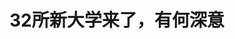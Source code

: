 <!DOCTYPE html>
<html lang="zh-CN">

<head>
    
<title>32所新大学来了，有何深意_腾讯新闻</title>
<meta name="keywords" content="高校,大学,本科,宁夏职业技术学院,教育部,宁夏,技能人才,23所">
<meta name="description" content="职业本科高校正在加速扩容。      近日，教育部发布公示，拟同意设置安徽职业技术大学、宁夏职业技术大学、苏州职业技术大学等32所学校。      此次拟同意设置的本科高校中，23所为职业本科高校，....">
<meta name="author" content="腾讯网">
<meta name="copyright" content="Copyright 1998 - 2025 Tencent. All Rights Reserved">
<meta property="og:type" content="news" />

<meta property="og:title" content="32所新大学来了，有何深意_腾讯新闻" />
<meta property="og:description" content="职业本科高校正在加速扩容。      近日，教育部发布公示，拟同意设置安徽职业技术大学、宁夏职业技术大学、苏州职业技术大学等32所学校。      此次拟同意设置的本科高校中，23所为职业本科高校，...." />
<meta property="og:url" content="https://news.qq.com/rain/a/20250531A06J5E00" />
<meta property="og:image" content="https://inews.gtimg.com/om_ls/Ol3uea01eo6V2ODMk-9k2OFf8kswWDJeQEfIygpa1AY54AA_640330/0" />
<meta property="article:author" content="中国新闻周刊" />
<meta property="article:published_time" content="2025-05-31 19:12:55" />
<meta property="category" content="edu" />

<meta name="baidu-site-verification" content="jJeIJ5X7pP" />
    <meta charset="utf-8" />
<meta http-equiv="X-UA-Compatible" content="IE=Edge" />
<meta name="viewport" content="width=device-width, initial-scale=1, shrink-to-fit=no" />
<link rel="dns-prefetch" href="mat1.gtimg.com">
<link rel="dns-prefetch" href="i.news.qq.com">
<link rel="shortcut icon" href="https://mat1.gtimg.com/qqcdn/qqindex2021/favicon.ico">
<script nomodule="true" src="https://mat1.gtimg.com/qqcdn/qqindex2021/common-static/20240515201444/core3-37-1.min.js"></script>
<script>
  try {
    if (!window.IntersectionObserver) {
      var observerScript = document.createElement('script');
      observerScript.src = "https://mat1.gtimg.com/qqcdn/qqindex2021/common-static/20241024141058/intersection-observer-polyfill.js";
      document.head.appendChild(observerScript);
    }
  } catch (error) {}
</script>

<script>
  try {
    if (!Element.prototype.scrollTo) {
      var scrollScript = document.createElement('script');
      scrollScript.src = "https://mat1.gtimg.com/qqcdn/qqindex2021/common-static/20241025153001/scroll-behavior-polyfill.js";
      document.head.appendChild(scrollScript);
    }
  } catch (error) {}
</script>
<script>
  try {
    if ('scrollRestoration' in window.history) {
      window.history.scrollRestoration = 'manual';
    }
    window.isPcClient = Boolean(window.electron) && (
      window.navigator.userAgent.indexOf('pc-client') > 0 ||
      window.navigator.userAgent.indexOf('TencentNews') > 0
    );
  } catch {}
</script>
<script>
  try {
    if (window.isPcClient) {
      var bodyStyle = document.createElement('style');
      bodyStyle.innerText = 'body{ zoom: 0.95 }';
      document.head.appendChild(bodyStyle);
    }
  } catch {}
</script>
<script>
  window.DATA = {"url":"https://view.inews.qq.com/a/20250531A06J5E00","article_id":"20250531A06J5E00","article_type":"0","title":"32所新大学来了，有何深意","desc":"职业本科高校正在加速扩容。      近日，教育部发布公示，拟同意设置安徽职业技术大学、宁夏职业技术大学、苏州职业技术大学等32所学校。      此次拟同意设置的本科高校中，23所为职业本科高校，....","iNewsRecommendLevel":1,"abstract":"职业本科高校正在加速扩容。      近日，教育部发布公示，拟同意设置安徽职业技术大学、宁夏职业技术大学、苏州职业技术大学等32所学校。      此次拟同意设置的本科高校中，23所为职业本科高校，....","catalog1":"edu","ad_channel_sign":"edu","introduction":"","media":"中国新闻周刊","media_id":"5069188","pubtime":"2025-05-31 19:12:55","comment_id":"8416476494","political":0,"cmsId":"20250531A06J5E00","cms_id":"20250531A06J5E00","closeAllAd":0,"closeAllFavorite":false,"originContent":{"directory":{"ai_list":null,"enable":2,"list":null},"key_points_show":["教育部拟同意设置32所学校，包括23所职业本科高校，其中14所分布在中西部地区，占全部拟设职业本科高校总量的60.87%。","职业本科高校专业布局高度聚焦制造业关键领域，如材料、电器、工业、信息软件、生命科技等。","由于当前新产业新赛道不断涌现，毕业生就业难与企业招工难现象并存，职业本科教育成为国家破解这一困局的战略性举措。","为此，职业本科教育需打破传统教育范式，如2019年启动的“学历证书+职业技能等级证书”制度试点。","专家认为，要真正实现职业本科培养高层次技术技能人才的目标，一方面需重点建设师资队伍，另一方面要以产业需求为“指挥棒”，优化专业设置与课程体系。"],"text":"\u003cdiv class=\"rich_media_content\"\u003e\u003cp\u003e\u003cspan style=\"letter-spacing: 1px\"\u003e\u003cspan style=\"color: rgb(0, 0, 0)\"\u003e职业本科高校正在加速扩容。\u003c/span\u003e\u003c/span\u003e\u003c/p\u003e\u003cp\u003e\u003cspan style=\"letter-spacing: 1px\"\u003e\u003cspan style=\"color: rgb(0, 0, 0)\"\u003e近日，教育部发布公示，拟同意设置安徽职业技术大学、宁夏职业技术大学、苏州职业技术大学等32所学校。\u003c/span\u003e\u003c/span\u003e\u003c/p\u003e\u003cp\u003e\u003cspan style=\"letter-spacing: 1px\"\u003e\u003cspan style=\"color: rgb(0, 0, 0)\"\u003e此次拟同意设置的本科高校中，23所为职业本科高校，均由高职专科升级而来，均为公办。\u003c/span\u003e\u003c/span\u003e\u003c/p\u003e\u003cp\u003e\u003cspan style=\"letter-spacing: 1px\"\u003e\u003cspan style=\"color: rgb(0, 0, 0)\"\u003e自2019年以来，教育部已批准设立了60所本科层次职业学校。加上拟设置的23所，我国的职业本科高校将突破80所。\u003c/span\u003e\u003c/span\u003e\u003c/p\u003e\u003cp\u003e\u003cspan style=\"letter-spacing: 1px\"\u003e\u003cspan style=\"color: rgb(0, 0, 0)\"\u003e近年来，职业本科高校密集增设，此次拟设置的23所职业本科中，其专业设置与区域分布上的特色，折射出职业本科教育发展的新趋势，引发社会各界关注。\u003c/span\u003e\u003c/span\u003e\u003c/p\u003e\u003cp style=\"text-align: left\"\u003e\u003cspan style=\"letter-spacing: 1px\"\u003e\u003cstrong\u003e\u003cspan style=\"color: rgb(7, 59, 109)\"\u003e中西部地区占比过半\u003c/span\u003e\u003c/strong\u003e\u003c/span\u003e\u003c/p\u003e\u003cp\u003e\u003cspan style=\"letter-spacing: 1px\"\u003e\u003cspan style=\"color: rgb(0, 0, 0)\"\u003e从此次公示的 23 所职业本科院校来看，其专业布局高度聚焦材料、电器、工业、信息软件、生命科技等制造业关键领域。以芜湖职业技术大学、宁夏职业技术大学为例，两校均开设了装备制造、工业工程类专业，紧密围绕机电、能源、化工等生产加工制造行业。无锡职业技术大学、杭州职业技术大学则布局人工智能技术相关专业。\u003c/span\u003e\u003c/span\u003e\u003c/p\u003e\u003cp style=\"text-align: center\" data-exeditor-arbitrary-box=\"image-box\"\u003e\u003c!--IMG_0--\u003e\u003c/p\u003e\u003cp class=\"qqnews_image_desc\" style=\"color: #666; font-size: 14px; text-align: center\"\u003e宁夏职业技术学院拟升格为宁夏职业技术大学。图/宁夏职业技术学院官网\u003c/p\u003e\u003cp\u003e\u003cspan style=\"letter-spacing: 1px\"\u003e\u003cspan style=\"color: rgb(0, 0, 0)\"\u003e此前，教育部、人力资源社会保障部、工业和信息化部联合印发的《制造业人才发展规划指南》预测，到2025年，我国制造业十大重点领域人才缺口将接近3000万人，缺口率高达48%。\u003c/span\u003e\u003c/span\u003e\u003c/p\u003e\u003cp\u003e\u003cspan style=\"letter-spacing: 1px\"\u003e\u003cspan style=\"color: rgb(0, 0, 0)\"\u003e\u003c!--SECURE_LINK_BEGIN_0--\u003e北京师范大学\u003c!--SECURE_LINK_END_0--\u003e中国教育与社会发展研究院助理研究员蒋艳双在接受中国新闻周刊采访时表示，我国正加速布局高端制造业、战略性新兴产业等前沿领域，这些产业对高素质技术技能人才的需求极为迫切。职业本科教育的扩容，是国家在高技能人才培养上的重要战略布局。通过提升职业教育的层次和质量，可为高端制造业、战略性新兴产业等“量身定制”高层次技术技能人才。\u003c/span\u003e\u003c/span\u003e\u003c!--MID_AD_0--\u003e\u003c!--EOP_0--\u003e\u003c/p\u003e\u003c!--MID_ARTICLE_AD_0--\u003e\u003c!--PARAGRAPH_0--\u003e\u003cp\u003e\u003cspan style=\"letter-spacing: 1px\"\u003e\u003cspan style=\"color: rgb(0, 0, 0)\"\u003e\u003c!--SECURE_LINK_BEGIN_1--\u003e北京市科学技术研究院\u003c!--SECURE_LINK_END_1--\u003e副研究员申红艳在接受中国新闻周刊采访时也谈到，当前新产业新赛道不断涌现，毕业生就业难与企业招工难现象并存，严重阻碍了我国的产业转型升级、经济高质量发展以及全球竞争力的提升。职业本科的推进，正是国家试图破解这一困局的战略性举措，通过促进产教深度融合和教育科技人才一体化发展，快速培养高技能劳动力，为产业发展输送“留得住、用得上”的人才。\u003c/span\u003e\u003c/span\u003e\u003c!--MID_AD_1--\u003e\u003c!--EOP_1--\u003e\u003c/p\u003e\u003c!--MID_ARTICLE_AD_1--\u003e\u003c!--PARAGRAPH_1--\u003e\u003cp\u003e\u003cspan style=\"letter-spacing: 1px\"\u003e\u003cspan style=\"color: rgb(0, 0, 0)\"\u003e因此，在培养模式创新方面，职业本科正打破传统教育范式。2019年，教育部在职业院校、应用型本科高校启动“学历证书+职业技能等级证书”（1+X证书）制度试点，这被认为是促进技术技能人才培养培训模式和评价模式改革、提高人才培养质量的重要举措。\u003c/span\u003e\u003c/span\u003e\u003c/p\u003e\u003cp\u003e\u003cspan style=\"letter-spacing: 1px\"\u003e\u003cspan style=\"color: rgb(0, 0, 0)\"\u003e今年2月，教育部印发758项新修（制）订的职业教育专业教学标准。其中，明确职业本科专业一般不要求学生撰写毕业论文，将工艺改进、产品（服务）设计、技术（服务）创新、技艺展示、专利研发等作为毕业设计（创作）的重要内容。\u003c/span\u003e\u003c/span\u003e\u003c/p\u003e\u003cp\u003e\u003cspan style=\"letter-spacing: 1px\"\u003e\u003cspan style=\"color: rgb(0, 0, 0)\"\u003e此外，从此次教育部拟同意设置的职业本科高等学校名单区域分布来看，中西部地区高校设置数量占比超半数，体现了国家对推动中西部地区高等技术教育振兴的战略考量与政策倾斜。\u003c/span\u003e\u003c/span\u003e\u003c/p\u003e\u003cp\u003e\u003cspan style=\"letter-spacing: 1px\"\u003e\u003cspan style=\"color: rgb(0, 0, 0)\"\u003e经统计，此次拟新增的23所职业本科高校，有14所分布在中西部地区，分别在内蒙古（3所）、安徽（2所）、宁夏（2所）、甘肃（2所）、贵州（2所）、山西（1所）、四川（1所）、陕西（1所）这些省份中，占全部拟设职业本科高校总量的 60.87%。\u003c/span\u003e\u003c/span\u003e\u003c/p\u003e\u003cp style=\"text-align: center\" data-exeditor-arbitrary-box=\"image-box\"\u003e\u003c!--IMG_1--\u003e\u003c/p\u003e\u003cp class=\"qqnews_image_desc\" style=\"color: #666; font-size: 14px; text-align: center\"\u003e拟同意设置本科高等学校名单。图/教育部官网\u003c/p\u003e\u003cp\u003e\u003cspan style=\"letter-spacing: 1px\"\u003e\u003cspan style=\"color: rgb(0, 0, 0)\"\u003e5月19日，财政部、教育部联合发布《关于下达2025年现代职业教育质量提升计划资金预算的通知》，明确加大对职业教育的经费投入，并强调资金分配向边远、民族、脱贫地区以及主要经济带等区域经济重点发展地区倾斜，向国家或地方急需特需专业倾斜。\u003c/span\u003e\u003c/span\u003e\u003c/p\u003e\u003cp\u003e\u003cspan style=\"letter-spacing: 1px\"\u003e\u003cspan style=\"color: rgb(0, 0, 0)\"\u003e中国教育科学研究院研究员储朝晖对中国新闻周刊表示，基于区域高等教育发展现状，东部地区高等教育资源丰富，多数具备条件的院校已完成本科层次升格。随着我国人口结构变化，各地政府将统筹规划高等教育资源布局，严控新建高校数量。现阶段，职业本科院校升格的重心逐渐向中西部地区转移。\u003c/span\u003e\u003c/span\u003e\u003c/p\u003e\u003cp\u003e\u003cspan style=\"letter-spacing: 1px\"\u003e\u003cspan style=\"color: rgb(0, 0, 0)\"\u003e申红艳指出，我国优质本科院校主要集中在东部沿海地区，导致中西部长期面临人才培养与流失困境。而本批次职业本科院校在中西部地区的密集布局，既能缓解考生外流压力，又能通过本地化培养增强“留才率”，为区域产业定向输送人才，形成“教育—人才—产业发展”良性循环，实现区域经济高质量发展，也体现了国家区域协调发展战略与产业人才需求的深度结合。\u003c/span\u003e\u003c/span\u003e\u003c!--MID_AD_2--\u003e\u003c!--EOP_2--\u003e\u003c/p\u003e\u003c!--MID_ARTICLE_AD_2--\u003e\u003c!--PARAGRAPH_2--\u003e\u003cp\u003e\u003cspan style=\"letter-spacing: 1px\"\u003e\u003cspan style=\"color: rgb(0, 0, 0)\"\u003e她还提到，当前中西部地区在承接东部产业转移、推进传统产业转型升级过程中，面临高技能人才供给短缺的瓶颈，制约了产业升级进程。加快职业教育布局调整，有助于这些地区突破“低端锁定”困境，在新能源、高端装备等新兴领域培育差异化竞争优势，实现全国产业升级的梯次联动发展。\u003c/span\u003e\u003c/span\u003e\u003c/p\u003e\u003cp style=\"text-align: left\"\u003e\u003cspan style=\"letter-spacing: 1px\"\u003e\u003cstrong\u003e\u003cspan style=\"color: rgb(7, 59, 109)\"\u003e规模还会进一步扩大\u003c/span\u003e\u003c/strong\u003e\u003c/span\u003e\u003c/p\u003e\u003cp\u003e\u003cspan style=\"letter-spacing: 1px\"\u003e\u003cspan style=\"color: rgb(0, 0, 0)\"\u003e作为我国教育改革的新生事物，职业本科教育已历经十余年的探索与实践。\u003c/span\u003e\u003c/span\u003e\u003c/p\u003e\u003cp\u003e\u003cspan style=\"letter-spacing: 1px\"\u003e\u003cspan style=\"color: rgb(0, 0, 0)\"\u003e2014年，国务院印发《关于加快发展现代职业教育的决定》，首次提出“探索发展本科层次职业教育”，明确“引导一批普通本科高校向应用技术类型高等学校转型”的改革方向。\u003c/span\u003e\u003c/span\u003e\u003c/p\u003e\u003cp\u003e\u003cspan style=\"letter-spacing: 1px\"\u003e\u003cspan style=\"color: rgb(0, 0, 0)\"\u003e2019年，国务院印发《国家职业教育改革实施方案》，明确提出“开展本科层次职业教育试点”。当年5月，教育部批准中国第一批职业本科学校，这些学校由高职院校或独立学院升格而成，开始进行本科职业教育的试点探索。\u003c/span\u003e\u003c/span\u003e\u003c/p\u003e\u003cp\u003e\u003cspan style=\"letter-spacing: 1px\"\u003e\u003cspan style=\"color: rgb(0, 0, 0)\"\u003e尽管职业本科教育发展前景广阔，但仍面临诸多挑战。2021年，中共中央办公厅、国务院办公厅印发的《关于推动现代职业教育高质量发展的意见》中提到，到2025年“职业本科教育招生规模不低于高等职业教育招生规模的10%”。\u003c/span\u003e\u003c/span\u003e\u003c/p\u003e\u003cp\u003e\u003cspan style=\"letter-spacing: 1px\"\u003e\u003cspan style=\"color: rgb(0, 0, 0)\"\u003e湖南省教育厅副厅长王仁祥在2025年3月接受采访时指出，在职业教育发达国家和地区，职业本科大学占高职院校比例普遍超过20%，而我国现有约1500 所高职院校中，职业本科大学占比4%，差距显著。\u003c/span\u003e\u003c/span\u003e\u003c/p\u003e\u003cp\u003e\u003cspan style=\"letter-spacing: 1px\"\u003e\u003cspan style=\"color: rgb(0, 0, 0)\"\u003e因此在不少受访者看来，未来职业本科规模还会进一步扩大。\u003c/span\u003e\u003c/span\u003e\u003c/p\u003e\u003cp\u003e\u003cspan style=\"letter-spacing: 1px\"\u003e\u003cspan style=\"color: rgb(0, 0, 0)\"\u003e储朝晖介绍称，职业教育院校升格为职业本科院校，是多种因素综合作用的结果。院校的历史发展积淀、可调配资源的丰富程度、办学硬件设施与软件建设水平，以及在区域职业教育体系中的综合竞争力，均是影响升格进程的关键要素。从申报流程来看，职业本科院校的升格需经省级教育部门初审遴选，通过初审的院校再由省级单位向教育部申报，最终由教育部进行审核评定。\u003c/span\u003e\u003c/span\u003e\u003c!--MID_AD_3--\u003e\u003c!--EOP_3--\u003e\u003c/p\u003e\u003c!--MID_ARTICLE_AD_3--\u003e\u003c!--PARAGRAPH_3--\u003e\u003cp\u003e\u003cspan style=\"letter-spacing: 1px\"\u003e\u003cspan style=\"color: rgb(0, 0, 0)\"\u003e由此可见，职业院校能否成功升格为职业本科，存在较高门槛，并非易事。\u003c/span\u003e\u003c/span\u003e\u003c/p\u003e\u003cp\u003e\u003cspan style=\"letter-spacing: 1px\"\u003e\u003cspan style=\"color: rgb(0, 0, 0)\"\u003e申红艳表示，作为新兴教育类型，要发展职业本科，需着重做好三方面工作：一是要科学构建职业本科教育评价体系，将技术应用能力、产业适配度、毕业生就业质量、企业满意度等核心要素纳入考核，确保人才培养与市场需求精准对接。二是课程设置上要避免成为高职专科的“延长版”，推动企业深度参与学校的专业建设，联合开发课程、教材，并建立动态课程更新机制，确保教学内容与技术发展同步。三是加快建立动态监测机制，对人才培养效果进行全周期追踪，实时采集毕业生就业数据、企业用工需求、区域产业规划等信息，通过人工智能分析预测技能人才需求趋势，为专业设置、招生规模调整提供依据。\u003c/span\u003e\u003c/span\u003e\u003c!--MID_AD_4--\u003e\u003c!--EOP_4--\u003e\u003c/p\u003e\u003c!--MID_ARTICLE_AD_4--\u003e\u003c!--PARAGRAPH_4--\u003e\u003cp\u003e\u003cspan style=\"letter-spacing: 1px\"\u003e\u003cspan style=\"color: rgb(0, 0, 0)\"\u003e蒋艳双认为，要真正实现职业本科培养高层次技术技能人才的目标，一方面，要重点建设师资队伍，在引进和培养“双师型”教师方面下功夫；另一方面，要以产业需求为“指挥棒”，优化专业设置与课程体系，构建产学研深度融合的协同育人机制，让产业界、学术界、科研界与应用场景紧密相连，全方位培养学生的实践能力和创新精神。\u003c/span\u003e\u003c/span\u003e\u003c/p\u003e\u003cp\u003e\u003cspan style=\"letter-spacing: 1px\"\u003e\u003cspan style=\"color: rgb(136, 136, 136)\"\u003e作者：陈淑莲\u003c/span\u003e\u003c/span\u003e\u003c/p\u003e\u003cp\u003e\u003cspan style=\"letter-spacing: 1px\"\u003e\u003cspan style=\"color: rgb(136, 136, 136)\"\u003e编辑：孙晓波\u003c/span\u003e\u003c/span\u003e\u003c/p\u003e\u003cp\u003e\u003c/p\u003e\u003cdiv powered-by=\"qqnews_ex-editor\"\u003e\u003c/div\u003e\u003cstyle\u003e.rich_media_content{--news-tabel-th-night-color: #444444;--news-font-day-color: #333;--news-font-night-color: #d9d9d9;--news-bottom-distance: 22px}.rich_media_content p:not([data-exeditor-arbitrary-box=image-box]){letter-spacing:.5px;line-height:30px;margin-bottom:var(--news-bottom-distance);word-wrap:break-word}.rich_media_content{color:var(--news-font-day-color);font-size:18px}@media(prefers-color-scheme:dark){body:not([data-weui-theme=light]):not([dark-mode-disable=true]) .rich_media_content p:not([data-exeditor-arbitrary-box=image-box]){letter-spacing:.5px;line-height:30px;margin-bottom:var(--news-bottom-distance);word-wrap:break-word}body:not([data-weui-theme=light]):not([dark-mode-disable=true]) .rich_media_content{color:var(--news-font-night-color)}}.data_color_scheme_dark .rich_media_content p:not([data-exeditor-arbitrary-box=image-box]){letter-spacing:.5px;line-height:30px;margin-bottom:var(--news-bottom-distance);word-wrap:break-word}.data_color_scheme_dark .rich_media_content{color:var(--news-font-night-color)}.data_color_scheme_dark .rich_media_content{font-size:18px}.rich_media_content p[data-exeditor-arbitrary-box=image-box]{margin-bottom:11px}.rich_media_content\u003ediv:not(.qnt-video),.rich_media_content\u003esection{margin-bottom:var(--news-bottom-distance)}.rich_media_content hr{margin-bottom:var(--news-bottom-distance)}.rich_media_content .link_list{margin:0;margin-top:20px;min-height:0!important}.rich_media_content blockquote{background:#f9f9f9;border-left:6px solid #ccc;margin:1.5em 10px;padding:.5em 10px}.rich_media_content blockquote p{margin-bottom:0!important}.data_color_scheme_dark .rich_media_content blockquote{background:#323232}@media(prefers-color-scheme:dark){body:not([data-weui-theme=light]):not([dark-mode-disable=true]) .rich_media_content blockquote{background:#323232}}.rich_media_content ol[data-ex-list]{--ol-start: 1;--ol-list-style-type: decimal;list-style-type:none;counter-reset:olCounter calc(var(--ol-start,1) - 1);position:relative}.rich_media_content ol[data-ex-list]\u003eli\u003e:first-child::before{content:counter(olCounter,var(--ol-list-style-type)) '. ';counter-increment:olCounter;font-variant-numeric:tabular-nums;display:inline-block}.rich_media_content ul[data-ex-list]{--ul-list-style-type: circle;list-style-type:none;position:relative}.rich_media_content ul[data-ex-list].nonUnicode-list-style-type\u003eli\u003e:first-child::before{content:var(--ul-list-style-type) ' ';font-variant-numeric:tabular-nums;display:inline-block;transform:scale(0.5)}.rich_media_content ul[data-ex-list].unicode-list-style-type\u003eli\u003e:first-child::before{content:var(--ul-list-style-type) ' ';font-variant-numeric:tabular-nums;display:inline-block;transform:scale(0.8)}.rich_media_content ol:not([data-ex-list]){padding-left:revert}.rich_media_content ul:not([data-ex-list]){padding-left:revert}.rich_media_content table{display:table;border-collapse:collapse;margin-bottom:var(--news-bottom-distance)}.rich_media_content table th,.rich_media_content table td{word-wrap:break-word;border:1px solid #ddd;white-space:nowrap;padding:2px 5px}.rich_media_content table th{font-weight:700;background-color:#f0f0f0;text-align:left}.rich_media_content table p{margin-bottom:0!important}.data_color_scheme_dark .rich_media_content table th{background:var(--news-tabel-th-night-color)}@media(prefers-color-scheme:dark){body:not([data-weui-theme=light]):not([dark-mode-disable=true]) .rich_media_content table th{background:var(--news-tabel-th-night-color)}}.rich_media_content .qqnews_image_desc,.rich_media_content p[type=om-image-desc]{line-height:20px!important;text-align:center!important;font-size:14px!important;color:#666!important}.rich_media_content div[data-exeditor-arbitrary-box=wrap]:not([data-exeditor-arbitrary-box-special-style]){max-width:100%}.rich_media_content .qqnews-content{--wmfont: 0;--wmcolor: transparent;font-size:var(--wmfont);color:var(--wmcolor);line-height:var(--wmfont)!important;margin-bottom:var(--wmfont)!important}.rich_media_content .qqnews_sign_emphasis{background:#f7f7f7}.rich_media_content .qqnews_sign_emphasis ol{word-wrap:break-word;border:none;color:#5c5c5c;line-height:28px;list-style:none;margin:14px 0 6px;padding:16px 15px 4px}.rich_media_content .qqnews_sign_emphasis p{margin-bottom:12px!important}.rich_media_content .qqnews_sign_emphasis ol\u003eli\u003ep{padding-left:30px}.rich_media_content .qqnews_sign_emphasis ol\u003eli{list-style:none}.rich_media_content .qqnews_sign_emphasis ol\u003eli\u003ep:first-child::before{margin-left:-30px;content:counter(olCounter,decimal) ''!important;counter-increment:olCounter!important;font-variant-numeric:tabular-nums!important;background:#37f;border-radius:2px;color:#fff;font-size:15px;font-style:normal;text-align:center;line-height:18px;width:18px;height:18px;margin-right:12px;position:relative;top:-1px}.data_color_scheme_dark .rich_media_content .qqnews_sign_emphasis{background:#262626}.data_color_scheme_dark .rich_media_content .qqnews_sign_emphasis ol\u003eli\u003ep{color:#a9a9a9}@media(prefers-color-scheme:dark){body:not([data-weui-theme=light]):not([dark-mode-disable=true]) .rich_media_content .qqnews_sign_emphasis{background:#262626}body:not([data-weui-theme=light]):not([dark-mode-disable=true]) .rich_media_content .qqnews_sign_emphasis ol\u003eli\u003ep{color:#a9a9a9}}.rich_media_content h1,.rich_media_content h2,.rich_media_content h3,.rich_media_content h4,.rich_media_content h5,.rich_media_content h6{margin-bottom:var(--news-bottom-distance);font-weight:700}.rich_media_content h1{font-size:20px}.rich_media_content h2,.rich_media_content h3{font-size:19px}.rich_media_content h4,.rich_media_content h5,.rich_media_content h6{font-size:18px}.rich_media_content li:empty{display:none}.rich_media_content ul,.rich_media_content ol{margin-bottom:var(--news-bottom-distance)}.rich_media_content div\u003ep:only-child{margin-bottom:0!important}.rich_media_content .cms-cke-widget-title-wrap p{margin-bottom:0!important}\u003c/style\u003e\u003c/div\u003e","version":"v2"},"originAttribute":{"IMG_0":{"bigOrigUrl":"https://inews.gtimg.com/news_bt/OmECJTQpoyaymYcxLBCERkQY8QyqArhMAyEo7GDYP0kH0AA/0","compressUrl":"https://inews.gtimg.com/news_bt/OmECJTQpoyaymYcxLBCERkQY8QyqArhMAyEo7GDYP0kH0AA/641","desc":"","fullPic":"1","height":233,"imgurl0":"https://inews.gtimg.com/news_bt/OmECJTQpoyaymYcxLBCERkQY8QyqArhMAyEo7GDYP0kH0AA/0","imgurl1000":"https://inews.gtimg.com/news_bt/OmECJTQpoyaymYcxLBCERkQY8QyqArhMAyEo7GDYP0kH0AA/1000","islong":0,"origUrl":"https://inews.gtimg.com/news_bt/OmECJTQpoyaymYcxLBCERkQY8QyqArhMAyEo7GDYP0kH0AA/641","size":483,"style":"display: inline-block; max-width: 100%; width: 1024px","thumb":"https://inews.gtimg.com/news_bt/OmECJTQpoyaymYcxLBCERkQY8QyqArhMAyEo7GDYP0kH0AA_181x181s/0","url":"https://inews.gtimg.com/news_bt/OmECJTQpoyaymYcxLBCERkQY8QyqArhMAyEo7GDYP0kH0AA/641","width":641},"IMG_1":{"bigOrigUrl":"https://inews.gtimg.com/news_bt/Ocm4xYVFF7mA_c36t106G6OMJUDr_BaFHRq_A0KaW1oAQAA/0","compressUrl":"https://inews.gtimg.com/news_bt/Ocm4xYVFF7mA_c36t106G6OMJUDr_BaFHRq_A0KaW1oAQAA/641","desc":"","fullPic":"1","height":448,"imgurl0":"https://inews.gtimg.com/news_bt/Ocm4xYVFF7mA_c36t106G6OMJUDr_BaFHRq_A0KaW1oAQAA/0","imgurl1000":"https://inews.gtimg.com/news_bt/Ocm4xYVFF7mA_c36t106G6OMJUDr_BaFHRq_A0KaW1oAQAA/1000","islong":0,"origUrl":"https://inews.gtimg.com/news_bt/Ocm4xYVFF7mA_c36t106G6OMJUDr_BaFHRq_A0KaW1oAQAA/641","size":322,"style":"display: inline-block; max-width: 100%; width: 1080px","thumb":"https://inews.gtimg.com/news_bt/Ocm4xYVFF7mA_c36t106G6OMJUDr_BaFHRq_A0KaW1oAQAA_181x181s/0","url":"https://inews.gtimg.com/news_bt/Ocm4xYVFF7mA_c36t106G6OMJUDr_BaFHRq_A0KaW1oAQAA/641","width":641}},"selfDeclare":{},"userAddress":"北京","card":{"chlid":"5069188","chlname":"中国新闻周刊","desc":"这里是《中国新闻周刊》。我是有料、有聊、有趣的周刊君，每天真诚推送犀利观点+深度报道+暖心好文+有趣视频。运营主体：《中国新闻周刊》杂志社有限公司","icon":"http://inews.gtimg.com/newsapp_ls/0/202961844_200200/0","msgEntry":1,"uin":"ec1b39284206778cea97949e73bdbe06dd","update_frequency":"0","vip_desc":"中国新闻周刊官方账号","vip_icon_night":"https://inews.gtimg.com/newsapp_bt/0/1128171011183_4151/0","vip_place":"left","vip_type":"20006","vip_icon":"https://inews.gtimg.com/newsapp_bt/0/1128164013310_1586/0","vip_type_new":"20006","suid":"8QMa335Y7IQYsDw=","liveInfo":{},"cpLevel":1},"interationCount":{"like":90,"collect":142,"share":247},"payment_info":{"is_free_to_read":0,"need_pay":0,"pay_type":"","text_free_percent":0},"article_is_pay":false,"payment_column_info_v1":{"is_column_pay":false,"read_count_all":0},"tag_info_item":null,"contentWordsNum":2639,"extraProperty":{"FeedbackDetailDisableInsert":0,"zanSkinType":""},"relateWelfare":{},"aiSwitch":true,"isOversize":false,"videoArr":[]};
</script>
<script>
  window.channelInfo = {"channelConfig":{"channelNav":[{"_auto_id":"1","active_alien_img":"","alien_img":"","channel_id":"news_news_home","is_local":"0","link":"https://www.qq.com","name_cn":"首页","name_en":"home"},{"_auto_id":"2","active_alien_img":"","alien_img":"","channel_id":"news_news_top","is_local":"0","link":"","name_cn":"要闻","name_en":"news"},{"_auto_id":"4","active_alien_img":"","alien_img":"","channel_id":"news_news_bj","is_local":"1","link":"","name_cn":"北京","name_en":"bj"},{"_auto_id":"5","active_alien_img":"","alien_img":"","channel_id":"news_news_finance","is_local":"0","link":"","name_cn":"财经","name_en":"finance"},{"_auto_id":"6","active_alien_img":"","alien_img":"","channel_id":"news_news_tech","is_local":"0","link":"","name_cn":"科技","name_en":"tech"},{"_auto_id":"7","active_alien_img":"","alien_img":"","channel_id":"tv","is_local":"0","link":"https://v.qq.com/channel/tv/?ptag=qqnews","name_cn":"电视剧","name_en":"tv"},{"_auto_id":"8","active_alien_img":"","alien_img":"","channel_id":"news_news_qa","is_local":"0","link":"","name_cn":"热问","name_en":"qa"},{"_auto_id":"9","active_alien_img":"","alien_img":"","channel_id":"news_news_ent","is_local":"0","link":"","name_cn":"娱乐","name_en":"ent"},{"_auto_id":"10","active_alien_img":"","alien_img":"","channel_id":"variety","is_local":"0","link":"https://v.qq.com/channel/variety/?ptag=qqnews","name_cn":"综艺","name_en":"variety"},{"_auto_id":"11","active_alien_img":"","alien_img":"","channel_id":"news_news_sports","is_local":"0","link":"","name_cn":"体育","name_en":"sports"},{"_auto_id":"13","active_alien_img":"","alien_img":"","channel_id":"news_news_nba","is_local":"0","link":"","name_cn":"NBA","name_en":"nba"},{"_auto_id":"14","active_alien_img":"","alien_img":"","channel_id":"news_news_world","is_local":"0","link":"","name_cn":"国际","name_en":"world"},{"_auto_id":"15","active_alien_img":"","alien_img":"","channel_id":"news_news_mil","is_local":"0","link":"","name_cn":"军事","name_en":"milite"},{"_auto_id":"16","active_alien_img":"","alien_img":"","channel_id":"news_news_auto","is_local":"0","link":"","name_cn":"汽车","name_en":"auto"},{"_auto_id":"17","active_alien_img":"","alien_img":"","channel_id":"news_news_house","is_local":"0","link":"","name_cn":"房产","name_en":"house"},{"_auto_id":"18","active_alien_img":"","alien_img":"","channel_id":"news_news_edu","is_local":"0","link":"","name_cn":"教育","name_en":"edu"},{"_auto_id":"19","active_alien_img":"","alien_img":"","channel_id":"news_news_antip","is_local":"0","link":"","name_cn":"健康","name_en":"health"},{"_auto_id":"20","active_alien_img":"","alien_img":"","channel_id":"news_news_video","is_local":"0","link":"","name_cn":"视频","name_en":"video"},{"_auto_id":"21","active_alien_img":"","alien_img":"","channel_id":"news_news_game","is_local":"0","link":"","name_cn":"游戏","name_en":"games"},{"_auto_id":"22","active_alien_img":"","alien_img":"","channel_id":"news_news_nchupin","is_local":"0","link":"","name_cn":"眼界","name_en":"chupin"},{"_auto_id":"24","active_alien_img":"","alien_img":"","channel_id":"news_news_football","is_local":"0","link":"","name_cn":"足球","name_en":"football"},{"_auto_id":"25","active_alien_img":"","alien_img":"","channel_id":"news_news_kepu","is_local":"0","link":"","name_cn":"科学","name_en":"kepu"},{"_auto_id":"26","active_alien_img":"","alien_img":"","channel_id":"news_news_digi","is_local":"0","link":"","name_cn":"数码","name_en":"digi"},{"_auto_id":"28","active_alien_img":"","alien_img":"","channel_id":"ymzx","is_local":"0","link":"https://gamer.qq.com/v2/cloudgame/game/96897?ichannel=txxwpc0Ftxxwpc1","name_cn":"元梦之星","name_en":"news_news_ymzx"},{"_auto_id":"31","active_alien_img":"","alien_img":"","channel_id":"movie","is_local":"0","link":"https://v.qq.com/channel/movie/?ptag=qqnews","name_cn":"电影","name_en":"movie"},{"_auto_id":"32","active_alien_img":"","alien_img":"","channel_id":"news_news_esport","is_local":"0","link":"","name_cn":"电竞","name_en":"esport"},{"_auto_id":"34","active_alien_img":"","alien_img":"","channel_id":"news_news_history","is_local":"0","link":"","name_cn":"历史","name_en":"history"},{"_auto_id":"35","active_alien_img":"","alien_img":"","channel_id":"news_news_baby","is_local":"0","link":"","name_cn":"育儿","name_en":"baby"},{"_auto_id":"36","active_alien_img":"","alien_img":"","channel_id":"hbjy","is_local":"0","link":"https://gp.qq.com/act/a20250421mnqlx/news.shtml","name_cn":"和平精英","name_en":"news_news_hbjy"},{"_auto_id":"37","active_alien_img":"","alien_img":"","channel_id":"cloud_gamer","is_local":"0","link":"https://gamer.qq.com/?ichannel=txxwpc0Ftxxwpc1","name_cn":"云游戏","name_en":"cloud_gamer"},{"_auto_id":"38","active_alien_img":"","alien_img":"","channel_id":"news_news_lic","is_local":"0","link":"","name_cn":"理财","name_en":"finance_licai"},{"_auto_id":"39","active_alien_img":"","alien_img":"","channel_id":"news_news_istock","is_local":"0","link":"","name_cn":"股票","name_en":"finance_stock"},{"_auto_id":"40","active_alien_img":"","alien_img":"","channel_id":"ren_min_shi_pin","is_local":"0","link":"https://news.qq.com/omn/author/8QMd3Hld74cbujbY?tab=om_video","name_cn":"人民视频","name_en":"ren_min_shi_pin"},{"_auto_id":"41","active_alien_img":"","alien_img":"","channel_id":"news_news_weather","is_local":"0","link":"https://tianqi.qq.com/index.htm","name_cn":"天气","name_en":"weather"}]}};
</script>
<script>
  window.articleConfig = {"rightConfig":[{"_auto_id":"1","category_key":"default","modules":"{\"moduleList\":[{\"title\":\"作者其他文章\",\"id\":\"user_article\"},{\"title\":\"精选视频\",\"id\":\"video_album\",\"videoType\":\"tag\",\"videoId\":\"aUepxrtchGM=\",\"isSticky\":0},{\"title\":\"下载条\",\"id\":\"download_banner\",\"isSticky\":1},{\"title\":\"热点榜\",\"id\":\"hot_rank_list\",\"isSticky\":1},{\"title\":\"广告推广\",\"id\":\"ssp_ad_module\",\"category\":\"ad_ssp\",\"loid\":\"109\",\"isSticky\":1},{\"title\":\"广告推广位\",\"id\":\"c2s_ad_module\",\"category\":\"right_c2s\",\"path\":\"QQcom_all_Rectangle-1|QQcom_all_Rectangle-2|QQcom_all_Rectangle-3\",\"isSticky\":1}]}"},{"_auto_id":"2","category_key":"ent","modules":"{\"moduleList\":[{\"title\":\"作者其他文章\",\"id\":\"user_article\"},{\"title\":\"精选视频\",\"id\":\"video_album\",\"videoType\":\"tag\",\"videoId\":\"aUepxrtchGM=\"},{\"title\":\"下载条\",\"id\":\"download_banner\",\"isSticky\":1},{\"title\":\"热点榜\",\"id\":\"hot_rank_list\",\"isSticky\":1},{\"title\":\"广告推广\",\"id\":\"ssp_ad_module\",\"category\":\"ad_ssp\",\"loid\":\"109\",\"isSticky\":1},{\"title\":\"广告推广\",\"id\":\"ssp_ad_module\",\"category\":\"ad_ssp\",\"loid\":\"117\",\"isSticky\":1}]}"},{"_auto_id":"3","category_key":"game","modules":"{\"moduleList\":[{\"title\":\"作者其他文章\",\"id\":\"user_article\"},{\"title\":\"精选视频\",\"id\":\"video_album\",\"videoType\":\"tag\",\"videoId\":\"aUepxrtchGM=\"},{\"title\":\"热门游戏\",\"id\":\"recommend_game\",\"isSticky\":0},{\"title\":\"下载条\",\"id\":\"download_banner\",\"isSticky\":1},{\"title\":\"热点榜\",\"id\":\"hot_rank_list\",\"isSticky\":1},{\"title\":\"广告推广\",\"id\":\"ssp_ad_module\",\"category\":\"ad_ssp\",\"loid\":\"109\",\"isSticky\":1},{\"title\":\"广告推广位\",\"id\":\"c2s_ad_module\",\"category\":\"right_c2s\",\"path\":\"QQcom_all_Rectangle-1|QQcom_all_Rectangle-2|QQcom_all_Rectangle-3\",\"isSticky\":1}]}"},{"_auto_id":"4","category_key":"tech","modules":"{\"moduleList\":[{\"title\":\"作者其他文章\",\"id\":\"user_article\"},{\"title\":\"精选视频\",\"id\":\"video_album\",\"videoType\":\"tag\",\"videoId\":\"aUepxrtchGM=\"},{\"title\":\"下载条\",\"id\":\"download_banner\",\"isSticky\":1},{\"title\":\"热点榜\",\"id\":\"hot_rank_list\",\"isSticky\":1},{\"title\":\"广告推广\",\"id\":\"ssp_ad_module\",\"category\":\"ad_ssp\",\"loid\":\"109\",\"isSticky\":1},{\"title\":\"广告推广位\",\"id\":\"c2s_ad_module\",\"category\":\"right_c2s\",\"path\":\"QQcom_all_Rectangle-1|QQcom_all_Rectangle-2|QQcom_all_Rectangle-3\",\"isSticky\":1}]}"},{"_auto_id":"5","category_key":"finance","modules":"{\"moduleList\":[{\"title\":\"作者其他文章\",\"id\":\"user_article\"},{\"title\":\"精选视频\",\"id\":\"video_album\",\"videoType\":\"tag\",\"videoId\":\"aUepxrtchGM=\"},{\"title\":\"下载条\",\"id\":\"download_banner\",\"isSticky\":1},{\"title\":\"热点榜\",\"id\":\"hot_rank_list\",\"isSticky\":1},{\"title\":\"广告推广\",\"id\":\"ssp_ad_module\",\"category\":\"ad_ssp\",\"loid\":\"109\",\"isSticky\":1},{\"title\":\"广告推广位\",\"id\":\"c2s_ad_module\",\"category\":\"right_c2s\",\"path\":\"QQcom_all_Rectangle-1|QQcom_all_Rectangle-2|QQcom_all_Rectangle-3\",\"isSticky\":1}]}"},{"_auto_id":"6","category_key":"news","modules":"{\"moduleList\":[{\"title\":\"作者其他文章\",\"id\":\"user_article\"},{\"title\":\"精选视频\",\"id\":\"video_album\",\"videoType\":\"tag\",\"videoId\":\"aUepxrtchGM=\"},{\"title\":\"下载条\",\"id\":\"download_banner\",\"isSticky\":1},{\"title\":\"热点榜\",\"id\":\"hot_rank_list\",\"isSticky\":1},{\"title\":\"广告推广\",\"id\":\"ssp_ad_module\",\"category\":\"ad_ssp\",\"loid\":\"109\",\"isSticky\":1},{\"title\":\"广告推广位\",\"id\":\"c2s_ad_module\",\"category\":\"right_c2s\",\"path\":\"QQcom_all_Rectangle-1|QQcom_all_Rectangle-2|QQcom_all_Rectangle-3\",\"isSticky\":1}]}"},{"_auto_id":"7","category_key":"fashion","modules":"{\"moduleList\":[{\"title\":\"作者其他文章\",\"id\":\"user_article\"},{\"title\":\"精选视频\",\"id\":\"video_album\",\"videoType\":\"tag\",\"videoId\":\"aUepxrtchGM=\"},{\"title\":\"下载条\",\"id\":\"download_banner\",\"isSticky\":1},{\"title\":\"热点榜\",\"id\":\"hot_rank_list\",\"isSticky\":1},{\"title\":\"广告推广\",\"id\":\"ssp_ad_module\",\"category\":\"ad_ssp\",\"loid\":\"109\",\"isSticky\":1},{\"title\":\"广告推广位\",\"id\":\"c2s_ad_module\",\"category\":\"right_c2s\",\"path\":\"QQcom_all_Rectangle-1|QQcom_all_Rectangle-2|QQcom_all_Rectangle-3\",\"isSticky\":1}]}"},{"_auto_id":"8","category_key":"sports","modules":"{\"moduleList\":[{\"title\":\"作者其他文章\",\"id\":\"user_article\"},{\"title\":\"精选视频\",\"id\":\"video_album\",\"videoType\":\"tag\",\"videoId\":\"aUepxrtchGM=\"},{\"title\":\"下载条\",\"id\":\"download_banner\",\"isSticky\":1},{\"title\":\"热点榜\",\"id\":\"hot_rank_list\",\"isSticky\":1},{\"title\":\"广告推广\",\"id\":\"ssp_ad_module\",\"category\":\"ad_ssp\",\"loid\":\"109\",\"isSticky\":1},{\"title\":\"广告推广位\",\"id\":\"c2s_ad_module\",\"category\":\"right_c2s\",\"path\":\"QQcom_all_Rectangle-1|QQcom_all_Rectangle-2|QQcom_all_Rectangle-3\",\"isSticky\":1}]}"},{"_auto_id":"9","category_key":"health","modules":"{\"moduleList\":[{\"title\":\"作者其他文章\",\"id\":\"user_article\"},{\"title\":\"精选视频\",\"id\":\"video_album\",\"videoType\":\"tag\",\"videoId\":\"aUepxrtchGM=\"},{\"title\":\"下载条\",\"id\":\"download_banner\",\"isSticky\":1},{\"title\":\"热点榜\",\"id\":\"hot_rank_list\",\"isSticky\":1},{\"title\":\"广告推广\",\"id\":\"ssp_ad_module\",\"category\":\"ad_ssp\",\"loid\":\"109\",\"isSticky\":1},{\"title\":\"广告推广位\",\"id\":\"c2s_ad_module\",\"category\":\"right_c2s\",\"path\":\"QQcom_all_Rectangle-1|QQcom_all_Rectangle-2|QQcom_all_Rectangle-3\",\"isSticky\":1}]}"},{"_auto_id":"10","category_key":"nba","modules":"{\"moduleList\":[{\"title\":\"作者其他文章\",\"id\":\"user_article\"},{\"title\":\"精选视频\",\"id\":\"video_album\",\"videoType\":\"tag\",\"videoId\":\"aUepxrtchGM=\"},{\"title\":\"下载条\",\"id\":\"download_banner\",\"isSticky\":1},{\"title\":\"热点榜\",\"id\":\"hot_rank_list\",\"isSticky\":1},{\"title\":\"广告推广\",\"id\":\"ssp_ad_module\",\"category\":\"ad_ssp\",\"loid\":\"109\",\"isSticky\":1},{\"title\":\"广告推广位\",\"id\":\"c2s_ad_module\",\"category\":\"right_c2s\",\"path\":\"QQcom_all_Rectangle-1|QQcom_all_Rectangle-2|QQcom_all_Rectangle-3\",\"isSticky\":1}]}"},{"_auto_id":"11","category_key":"edu","modules":"{\"moduleList\":[{\"title\":\"作者其他文章\",\"id\":\"user_article\"},{\"title\":\"精选视频\",\"id\":\"video_album\",\"videoType\":\"tag\",\"videoId\":\"aUWpxLNdg2c=\"},{\"title\":\"下载条\",\"id\":\"download_banner\",\"isSticky\":1},{\"title\":\"热点榜\",\"id\":\"hot_rank_list\",\"isSticky\":1},{\"title\":\"广告推广\",\"id\":\"ssp_ad_module\",\"category\":\"ad_ssp\",\"loid\":\"109\",\"isSticky\":1},{\"title\":\"广告推广位\",\"id\":\"c2s_ad_module\",\"category\":\"right_c2s\",\"path\":\"QQcom_all_Rectangle-1|QQcom_all_Rectangle-2|QQcom_all_Rectangle-3\",\"isSticky\":1}]}"},{"_auto_id":"12","category_key":"ad","modules":"{\"moduleList\":[{\"title\":\"广告推广\",\"id\":\"ssp_ad_module\",\"category\":\"ad_ssp\",\"loid\":\"109\",\"isSticky\":1},{\"title\":\"广告推广位\",\"id\":\"c2s_ad_module\",\"category\":\"right_c2s\",\"path\":\"QQcom_all_Rectangle-1|QQcom_all_Rectangle-2|QQcom_all_Rectangle-3\",\"isSticky\":1}]}"}],"tonglanAdConfig":[{"_auto_id":"1","modules":"{\"moduleList\":[{\"title\":\"广告推广位\",\"id\":\"top\",\"category\":\"top_c2s\",\"path\":\"QQcom_all_Width1-1\"},{\"title\":\"广告推广位\",\"id\":\"bottom\",\"category\":\"bottom_c2s\",\"path\":\"QQcom_all_Width1-2\"}]}"}],"bottomConfig":[],"videoAdConfig":[{"_auto_id":"1","normal_time":"10","switch":"1","video_count":"0","video_time":"0"}],"rightGameConfig":[{"_auto_id":"2","desc":"连续登录送游戏钻石，群雄共聚称霸沙城","icon":"https://inews.gtimg.com/newsapp_bt/0/0627161037914_3816/0","link":"https://s.iwan.qq.com/opengame/tenvideo/index.html?hidestatusbar=1&hidetitlebar=1&immersive=1&syswebview=1&landscape=1&gameid=49085&url=https%3A%2F%2Fgz-file.91ninthpalace.com%2Fwzzx%2Findex_tencent_iwan.html%20&ref_ele=90015","name":"王者之心2"},{"_auto_id":"3","desc":"上线送VIP！万人同屏横扫沙城","icon":"https://inews.gtimg.com/newsapp_bt/0/0627155752146_4584/0","link":"https://s.iwan.qq.com/opengame/tenvideo/index.html?hidestatusbar=1&hidetitlebar=1&immersive=1&landscape=1&syswebview=1&gameid=47203&url=https%3A%2F%2Fcqss2login.bigrnet.com%2Fiwan%2Fh5%2Fplay%2Floading&ref_ele=90015","name":"传奇盛世"},{"_auto_id":"4","desc":"超高爆率，经典玩法","icon":"https://inews.gtimg.com/newsapp_bt/0/0627160641137_9103/0","link":"https://s.iwan.qq.com/opengame/tenvideo/index.html?hidestatusbar=1&hidetitlebar=1&immersive=1&syswebview=1&gameid=43803&url=https%3A%2F%2Fsdk.mxzgame.com%2FGames%2Fportal%2F108337%2FTXVApp&ref_ele=90015","name":"新不良人"},{"_auto_id":"6","desc":"超多福利登录即领，海量游戏任你畅玩","icon":"https://inews.gtimg.com/newsapp_bt/0/111315495935_3595/0","link":"https://dldir3.qq.com/minigamefile/webdownloads/QQGameMini_silent_1002020001_cid0.exe","name":"QQ游戏大厅"},{"_auto_id":"7","desc":"纯正经典玩法，欢乐挑战赛火热来袭","icon":"https://inews.gtimg.com/newsapp_bt/0/070918050891_4971/0","link":"https://minigame.qq.com/h5game_frame_test/?appid=200904&ifid=1502020001","name":"欢乐斗地主"},{"_auto_id":"8","desc":"新服大放送，享赚你就来","icon":"https://inews.gtimg.com/newsapp_bt/0/0627154608860_7318/0","link":"https://s.iwan.qq.com/opengame/tenvideo/index.html?hidestatusbar=1&hidetitlebar=1&immersive=1&syswebview=1&landscape=1&gameid=43403&url=https%3A%2F%2Flogin-wxxyx2-bzsc.jikewan.com%2Fgame%2Fcqtxvideo.html&ref_ele=90015","name":"百战沙城"},{"_auto_id":"9","desc":"全新极速版本爽玩！送新武魂转换卡","icon":"https://inews.gtimg.com/newsapp_bt/0/1016115936984_7153/0","link":"https://s.iwan.qq.com/opengame/tenvideo/index.html?hidestatusbar=1&hidetitlebar=1&immersive=1&syswebview=1&gameid=51477&url=https%3A%2F%2Fh5sdk.cdqcwl.com%2Fsdk%2Ftxaiwandefault%2Fce43a6806214ed5b3e2227ca7e99e27a%2F2231&ref_ele=90015","name":"斗罗大陆"},{"_auto_id":"10","desc":"原汁原味，正版授权","icon":"https://inews.gtimg.com/newsapp_bt/0/0627160844946_1794/0","link":"https://s.iwan.qq.com/opengame/tenvideo/index.html?hidetitlebar=1&immersive=1&syswebview=1&landscape=1&gameid=37275&url=https%3A%2F%2Fsdk.mxzgame.com%2FGames%2Fportal%2F100211%2FTXVApp&ref_ele=90015","name":"原始传奇"},{"_auto_id":"11","desc":"登录领神秘巨星，打造巅峰阵容","icon":"https://inews.gtimg.com/newsapp_bt/0/0701170959368_8122/0","link":"https://s.iwan.qq.com/opengame/tenvideo/index.html?hidestatusbar=1&hidetitlebar=1&immersive=1&syswebview=1&gameid=40591&url=https%3A%2F%2Frh.diaigame.com%2Fh5plat%2Fplay%2Fpackage_code%2FP0012462&ref_ele=90015","name":"巅峰冠军足球"},{"_auto_id":"12","desc":"赛季制实时PVP联机对战","icon":"https://inews.gtimg.com/newsapp_bt/0/0701165259701_7142/0","link":"https://s.iwan.qq.com/opengame/tenvideo/index.html?hidestatusbar=1&hidetitlebar=1&immersive=1&syswebview=1&gameid=49634&url=https%3A%2F%2Ffootball.shenshoucdn.com%2Ffootball_new%2Fh5%2Ftxsp%2Findex.html&ref_ele=90015","name":"球场风云"},{"_auto_id":"13","desc":"专注超爽打宝体验","icon":"https://inews.gtimg.com/newsapp_bt/0/0627154956673_3154/0","link":"https://s.iwan.qq.com/opengame/tenvideo/index.html?hidestatusbar=1&hidetitlebar=1&immersive=1&syswebview=1&gameid=41057&url=https%3A%2F%2Fh5apily.fire2333.com%2Fh5sdk%2Ftxshipin%2Findex%2F3200222%2F3200112&ref_ele=90015","name":"传奇至尊"},{"_auto_id":"17","desc":"魔幻风格，超大场面","icon":"https://inews.gtimg.com/newsapp_bt/0/0701171500721_6895/0","link":"https://s.iwan.qq.com/opengame/tenvideo/index.html?hidestatusbar=1&hidetitlebar=1&immersive=1&syswebview=1&gameid=33112&url=https%3A%2F%2Fcsjs-tx.ebibi.com%2Fgame%2Fh5iwan-wwzs%2Fmain%2Findex.html&ref_ele=90015","name":"万王之神"},{"_auto_id":"19","desc":"经典神话背景，高清细腻画质","icon":"https://inews.gtimg.com/newsapp_bt/0/0709181543493_4955/0","link":"https://s.iwan.qq.com/opengame/tenvideo/index.html?hidestatusbar=1&hidetitlebar=1&immersive=1&syswebview=1&gameid=39686&url=https%3A%2F%2Fsdk.gz.1253361160.clb.myqcloud.com%2FGames%2Fportal%2F108311%2FTXVApp&ref_ele=90015","name":"凡人神将传"}]};
</script>
<script src="https://mat1.gtimg.com/www/js/emonitor/custom_ed041a23.js" charset="utf-8"></script>
<script>
  try {
    window.emonitorIns = emonitor.create({
      name: 'newsqq_normalArticle',
      atta: {
        name: 'newsqq',
      },
      mode: '007',
    });
  } catch (err) {
    console.warn(err);
  }
</script>
<link href="https://mat1.gtimg.com/qqcdn/qqindex2021/common-static/hel/qqnews-pc-dc_20250529072057/static/css/static.css" rel="stylesheet">

<script>window.__HEL_PRESET_META__={"qqnews-pc-components":{"app":{"id":1366,"name":"qqnews-pc-components","app_group_name":"qqnews-pc-components","proj_ver":{"map":{},"utime":0},"online_version":"qqnews-pc-components_20250515055747","build_version":"qqnews-pc-components_20250529071843","update_at":"2025-05-29T11:19:37.000Z","desc":"set by [init], from container [formal.pc.dc.sz100921] worker [0]"},"version":{"sub_app_name":"qqnews-pc-components","sub_app_version":"qqnews-pc-components_20250529071843","src_map":{"webDirPath":"https://mat1.gtimg.com/qqcdn/qqindex2021/common-static/hel/qqnews-pc-components_20250529071843","htmlIndexSrc":"https://mat1.gtimg.com/qqcdn/qqindex2021/common-static/hel/qqnews-pc-components_20250529071843/index.html","extractMode":"all","iframeSrc":"","chunkCssSrcList":["https://mat1.gtimg.com/qqcdn/qqindex2021/common-static/hel/qqnews-pc-components_20250529071843/static/css/index.css"],"chunkJsSrcList":["https://mat1.gtimg.com/qqcdn/qqindex2021/common-static/hel/qqnews-pc-components_20250529071843/static/js/index.js"],"staticCssSrcList":[],"staticJsSrcList":["https://mat1.gtimg.com/qqcdn/qqindex2021/static/20231212123233/react.production.min.js","https://mat1.gtimg.com/qqcdn/qqindex2021/static/20231212123233/react-dom.production.min.js","https://mat1.gtimg.com/qqcdn/qqindex2021/common-static/hel/hel-base-v16.js"],"relativeCssSrcList":[],"relativeJsSrcList":[],"privCssSrcList":[],"srvModSrcList":[],"srvModSrcIndex":"","headAssetList":[{"tag":"staticScript","append":false,"attrs":{"src":"https://mat1.gtimg.com/qqcdn/qqindex2021/static/20231212123233/react.production.min.js"}},{"tag":"staticScript","append":false,"attrs":{"src":"https://mat1.gtimg.com/qqcdn/qqindex2021/static/20231212123233/react-dom.production.min.js"}},{"tag":"staticScript","append":false,"attrs":{"src":"https://mat1.gtimg.com/qqcdn/qqindex2021/common-static/hel/hel-base-v16.js"}},{"tag":"script","append":true,"attrs":{"src":"https://mat1.gtimg.com/qqcdn/qqindex2021/common-static/hel/qqnews-pc-components_20250529071843/static/js/index.js","defer":""}},{"tag":"link","append":true,"attrs":{"href":"https://mat1.gtimg.com/qqcdn/qqindex2021/common-static/hel/qqnews-pc-components_20250529071843/static/css/index.css","rel":"stylesheet"}}],"bodyAssetList":[]},"update_at":"2025-05-29T11:19:36.000Z","create_at":"2025-05-29T11:19:36.000Z","_worker_id":"0","_is_backup":true}}}</script>
<script>window.__VIEW_PATH__="article.ejs";</script>
</head>

<body id="dc-normal-body">
  <div id="top-nav"></div>
  <div id="topAd"></div>
  <div class="qqweb-pc-content ">
    <div class="content-left">
      <div class="content">
        <div class="left-tool" id="left-tool"></div>
                <div class="content-article">
            <div id="article-column-tag"></div>
            <h1>32所新大学来了，有何深意</h1>
            <div id="article-author"></div>
            <div id="article-content"></div>
          <div id="article-status"></div>
          <div id="relate-question"></div>
          <div class="recommend-con" id="ArticleBottom"></div>
        </div>
      </div>
      <div id="article-comment"></div>
      <div id="recommend"></div>
      <div id="bottomAd"></div>
      <div id="article-footer"></div>
    </div>
    <div id="content-right" class="content-right"></div>
  </div>
  <div id="go-top"></div>
  <script>
    var navDom = document.getElementById('top-nav');
    if (window.isPcClient && navDom) {
      navDom.style.height = '0';
    }
  </script>
    <script type="text/javascript">
  var TIME_BEFORE_LOAD_CRYSTAL = Date.now();
</script>
<script src="https://mat1.gtimg.com/qqcdn/qqindex2021/advertisement/qqdc/crystal.202504291215.min.js" id="l_qq_com"></script>
<script type="text/javascript">
  if (typeof crystal === 'undefined' && Math.random() <= 1) {
    (function() {
      var TIME_AFTER_LOAD_CRYSTAL = Date.now();
      var img = new Image(1, 1);
      img.src = "//dp3.qq.com/qqcom/?adb=1&dm=new&err=1002&blockjs=" + (TIME_AFTER_LOAD_CRYSTAL - TIME_BEFORE_LOAD_CRYSTAL);
    })();
  }
</script>
    <iframe style="display: none;" src="https://i.news.qq.com/web_backend/getWebPacUid"></iframe>
<script src="https://mat1.gtimg.com/qqcdn/qqindex2021/common-static/20240805160928/react.production.min.js"></script>
<script src="https://mat1.gtimg.com/qqcdn/qqindex2021/common-static/20240805160928/react-dom.production.min.js"></script>
<script src="https://mat1.gtimg.com/qqcdn/qqindex2021/common-static/20241018171503/universal-report.min.js"></script>
<script defer type="text/javascript" src="https://mat1.gtimg.com/qqcdn/qqindex2021/libs/barrier/aria.js?appid=9327b8b06379d9d1728bbfbe2025ef9c" charset="utf-8"></script>
<script defer src="https://t.captcha.qq.com/TCaptcha.js"></script>
<script>document.cookie="hel_err=;path=/;";</script>
<script src="https://mat1.gtimg.com/qqcdn/qqindex2021/common-static/hel/hel-base-v16.js"></script>
<script src="https://mat1.gtimg.com/qqcdn/qqindex2021/common-static/hel/qqnews-pc-hel-entry_20250117174052/static/js/index.js"></script>
<link rel="preload" href="https://mat1.gtimg.com/qqcdn/qqindex2021/common-static/hel/qqnews-pc-dc_20250529072057/static/js/static.js" as="script">
<link rel="preload" href="https://mat1.gtimg.com/qqcdn/qqindex2021/common-static/hel/qqnews-pc-components_20250529071843/static/js/index.js" as="script">
<script>window.loadProject("https://mat1.gtimg.com/qqcdn/qqindex2021/common-static/hel/qqnews-pc-dc_20250529072057/static/js/static.js");</script>
<iframe id="videoFrame" style="display: none;" src="https://video.qq.com/cookie/sync_qqnews.html"></iframe>
</body>

</html>
